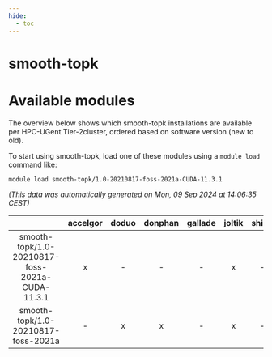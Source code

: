 ```yaml
---
hide:
  - toc
---
```


smooth-topk
===========

# Available modules


The overview below shows which smooth-topk installations are available per HPC-UGent Tier-2cluster, ordered based on software version (new to old).

To start using smooth-topk, load one of these modules using a `module load` command like:

```shell
module load smooth-topk/1.0-20210817-foss-2021a-CUDA-11.3.1
```

*(This data was automatically generated on Mon, 09 Sep 2024 at 14:06:35 CEST)*  

| |accelgor|doduo|donphan|gallade|joltik|shinx|skitty|
| :---: | :---: | :---: | :---: | :---: | :---: | :---: | :---: |
|smooth-topk/1.0-20210817-foss-2021a-CUDA-11.3.1|x|-|-|-|x|-|-|
|smooth-topk/1.0-20210817-foss-2021a|-|x|x|-|x|-|x|
